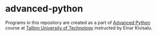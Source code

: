 # advanced-python

Programs in this repository are created as a part of [Advanced Python](https://ois.ttu.ee/portal/page?_pageid=37,674581&_dad=portal&_schema=PORTAL&link=D7EB473292336F86) course at [Tallinn University of Technology](https://taltech.ee/) instructed by Einar Kivisalu.<br>